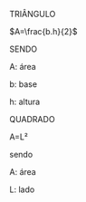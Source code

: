 TRIÂNGULO 

$A=\frac{b.h}{2}$

SENDO 


A: área


b: base


h: altura





QUADRADO 


A=L²


sendo


A: área



L: lado
